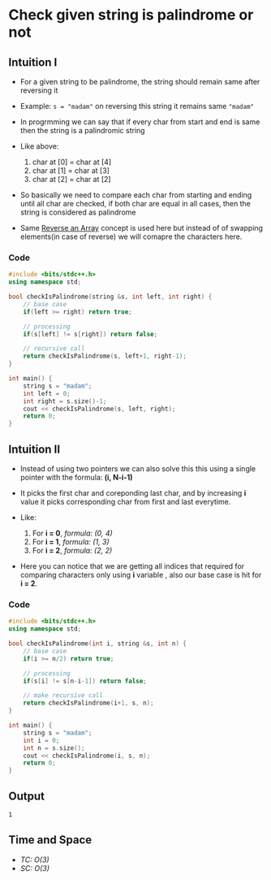 # Check given string is palindrome or not

## Intuition I
- For a given string to be palindrome, the string should remain same after reversing it
- Example: ```s = "madam"``` on reversing this string it remains same ```"madam"```
- In progrmming we can say that if every char from start and end is same then the string is a palindromic string
- Like above:
    1. char at [0] = char at [4]
    2. char at [1] = char at [3]
    3. char at [2] = char at [2]

- So basically we need to compare each char from starting and ending until all char are checked, if both char are equal in all cases, then the string is considered as palindrome
- Same [Reverse an Array](8.ReverseAnArray.md) concept is used here but instead of of swapping elements(in case of reverse) we will comapre the characters here.

### Code
```cpp
#include <bits/stdc++.h>
using namespace std;

bool checkIsPalindrome(string &s, int left, int right) {
    // base case
    if(left >= right) return true;

    // processing
    if(s[left] != s[right]) return false; 

    // recursive call
    return checkIsPalindrome(s, left+1, right-1);
}

int main() {
    string s = "madam";
    int left = 0;
    int right = s.size()-1;
    cout << checkIsPalindrome(s, left, right);
    return 0;
}
```

## Intuition II
- Instead of using two pointers we can also solve this this using a single pointer with the formula: **(i, N-i-1)**

- It picks the first char and coreponding last char, and by increasing **i** value it picks corresponding char from first and last everytime.

- Like:
    1. For **i = 0**, *formula: (0, 4)*
    2. For **i = 1**, *formula: (1, 3)*
    3. For **i = 2**, *formula: (2, 2)*

- Here you can notice that we are getting all indices that required for comparing characters only using **i** variable , also our base case is hit for **i = 2**.

### Code
```cpp
#include <bits/stdc++.h>
using namespace std;

bool checkIsPalindrome(int i, string &s, int n) {
    // base case
    if(i >= n/2) return true;

    // processing    
    if(s[i] != s[n-i-1]) return false; 

    // make recursive call
    return checkIsPalindrome(i+1, s, n);
}

int main() {
    string s = "madam";
    int i = 0;
    int n = s.size();
    cout << checkIsPalindrome(i, s, n);
    return 0;
}
```


## Output

```bash
1
```

## Time and Space
- *TC: O(3)*
- *SC: O(3)*